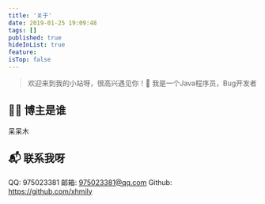 ```yaml
---
title: '关于'
date: 2019-01-25 19:09:48
tags: []
published: true
hideInList: true
feature: 
isTop: false
---
```

> 欢迎来到我的小站呀，很高兴遇见你！🤝
> 我是一个Java程序员，Bug开发者

## 👨‍💻 博主是谁
呆呆木
## 📬 联系我呀
QQ: 975023381
邮箱: 975023381@qq.com
Github: https://github.com/xhmily